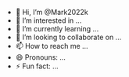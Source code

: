 - 👋 Hi, I’m @Mark2022k
- 👀 I’m interested in ...
- 🌱 I’m currently learning ...
- 💞️ I’m looking to collaborate on ...
- 📫 How to reach me ...
- 😄 Pronouns: ...
- ⚡ Fun fact: ...

<!---
Mark2022k/Mark2022k is a ✨ special ✨ repository because its `README.md` (this file) appears on your GitHub profile.
You can click the Preview link to take a look at your changes.
--->
